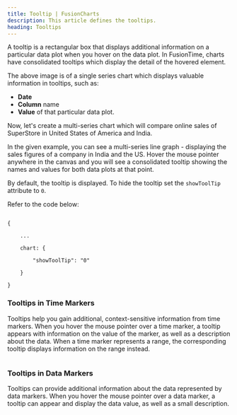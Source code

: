 ```yaml
---
title: Tooltip | FusionCharts
description: This article defines the tooltips.
heading: Tooltips
---
```


A tooltip is a rectangular box that displays additional information on a particular data plot when you hover on the data plot. In FusionTime, charts have consolidated tooltips which display the detail of the hovered element.

<Annotated Image>

The above image is of a single series chart which displays valuable information in tooltips, such as: 

* **Date**
* **Column** name 
* **Value** of that particular data plot.

Now, let's create a multi-series chart which will compare online sales of SuperStore in United States of America and India.

<Live Chart>

In the given example, you can see a multi-series line graph - displaying the sales figures of a company in India and the US. Hover the mouse pointer anywhere in the canvas and you will see a consolidated tooltip showing the names and values for both data plots at that point. 

By default, the tooltip is displayed. To hide the tooltip set the `showToolTip` attribute to `0`.

Refer to the code below:

```

{

    ...

    chart: {

        "showToolTip": "0"

    }

}

```

### Tooltips in Time Markers

Tooltips help you gain additional, context-sensitive information from time markers. When you hover the mouse pointer over a time marker, a tooltip appears with information on the value of the marker, as well as a description about the data. When a time marker represents a range, the corresponding tooltip displays information on the range instead.

<Image>

### Tooltips in Data Markers

Tooltips can provide additional information about the data represented by data markers. When you hover the mouse pointer over a data marker, a tooltip can appear and display the data value, as well as a small description.

<Image>

